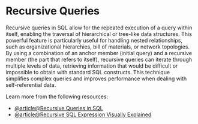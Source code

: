 # Recursive Queries

Recursive queries in SQL allow for the repeated execution of a query within itself, enabling the traversal of hierarchical or tree-like data structures. This powerful feature is particularly useful for handling nested relationships, such as organizational hierarchies, bill of materials, or network topologies. By using a combination of an anchor member (initial query) and a recursive member (the part that refers to itself), recursive queries can iterate through multiple levels of data, retrieving information that would be difficult or impossible to obtain with standard SQL constructs. This technique simplifies complex queries and improves performance when dealing with self-referential data.

Learn more from the following resources:

- [@article@Recursive Queries in SQL](https://codedamn.com/news/sql/recursive-queries-in-sql)
- [@article@Recursive SQL Expression Visually Explained](https://builtin.com/data-science/recursive-sql)